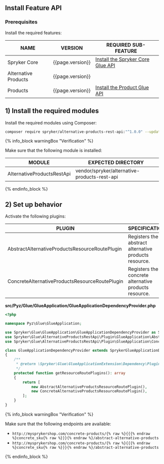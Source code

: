 

## Install Feature API

### Prerequisites

Install the required features:

| NAME | VERSION | REQUIRED SUB-FEATURE |
| --- | --- | --- |
| Spryker Core | {{page.version}} | [Install the Spryker Core Glue API](/docs/pbc/all/miscellaneous/{{page.version}}/install-and-upgrade/install-glue-api/install-the-spryker-core-glue-api.html) |
| Alternative Products | {{page.version}} | |
| Products | {{page.version}} | [Install the Product Glue API](/docs/pbc/all/product-information-management/{{page.version}}/base-shop/install-and-upgrade/install-glue-api/install-the-product-glue-api.html) |

## 1) Install the required modules

Install the required modules using Composer:

```bash
composer require spryker/alternative-products-rest-api:"^1.0.0" --update-with-dependencies
```

{% info_block warningBox "Verification" %}

Make sure that the following module is installed:

| MODULE | EXPECTED DIRECTORY |
| --- | --- |
| AlternativeProductsRestApi | vendor/spryker/alternative-products-rest-api |

{% endinfo_block %}


## 2) Set up behavior

Activate the following plugins:

| PLUGIN | SPECIFICATION | PREREQUISITES | NAMESPACE |
| --- | --- | --- | --- |
| AbstractAlternativeProductsResourceRoutePlugin | Registers the abstract alternative products resource. | None | Spryker\Glue\AlternativeProductsRestApi\Plugin\GlueApplication |
| ConcreteAlternativeProductsResourceRoutePlugin | Registers the concrete alternative products resource. | None | Spryker\Glue\AlternativeProductsRestApi\Plugin\GlueApplication |

**src/Pyz/Glue/GlueApplication/GlueApplicationDependencyProvider.php**

```php
<?php

namespace Pyz\Glue\GlueApplication;

use Spryker\Glue\GlueApplication\GlueApplicationDependencyProvider as SprykerGlueApplicationDependencyProvider;
use Spryker\Glue\AlternativeProductsRestApi\Plugin\GlueApplication\AbstractAlternativeProductsResourceRoutePlugin;
use Spryker\Glue\AlternativeProductsRestApi\Plugin\GlueApplication\ConcreteAlternativeProductsResourceRoutePlugin

class GlueApplicationDependencyProvider extends SprykerGlueApplicationDependencyProvider
{
    /**
     * @return \Spryker\Glue\GlueApplicationExtension\Dependency\Plugin\ResourceRoutePluginInterface[]
     */
    protected function getResourceRoutePlugins(): array
    {
        return [
            new AbstractAlternativeProductsResourceRoutePlugin(),
            new ConcreteAlternativeProductsResourceRoutePlugin(),
        ];
    }
}
```

{% info_block warningBox "Verification" %}

Make sure that the following endpoints are available:

- `http://mysprykershop.com/concrete-products/{% raw %}{{{% endraw %}concrete_sku{% raw %}}}{% endraw %}/abstract-alternative-products`
- `http://mysprykershop.com/concrete-products/{% raw %}{{{% endraw %}concrete_sku{% raw %}}}{% endraw %}/abstract-alternative-products`

{% endinfo_block %}
